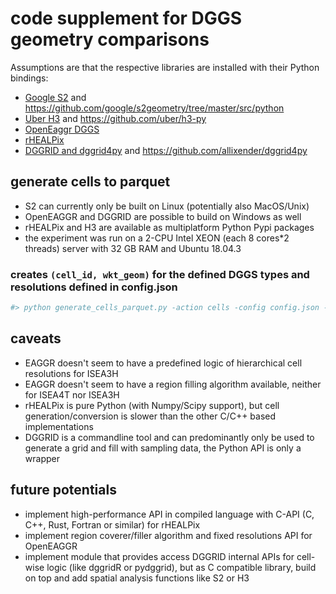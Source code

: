 # code supplement for DGGS geometry comparisons

Assumptions are that the respective libraries are installed with their Python bindings:

 - [Google S2](https://s2geometry.io/) and https://github.com/google/s2geometry/tree/master/src/python
 - [Uber H3](https://h3geo.org/) and https://github.com/uber/h3-py
 - [OpenEaggr DGGS](https://github.com/riskaware-ltd/open-eaggr)
 - [rHEALPix](https://github.com/manaakiwhenua/rhealpixdggs-py)
 - [DGGRID and dggrid4py](https://www.discreteglobalgrids.org/software/) and https://github.com/allixender/dggrid4py


## generate cells to parquet

- S2 can currently only be built on Linux (potentially also MacOS/Unix)
- OpenEAGGR and DGGRID are possible to build on Windows as well
- rHEALPix and H3 are available as multiplatform Python Pypi packages
- the experiment was run on a 2-CPU Intel XEON (each 8 cores*2 threads) server with 32 GB RAM and Ubuntu 18.04.3


### creates `(cell_id, wkt_geom)` for the defined DGGS types and resolutions defined in config.json

```bash
#> python generate_cells_parquet.py -action cells -config config.json -cpu 16 -dggrid $(which dggrid) -out results_gen
```


## caveats

- EAGGR doesn't seem to have a predefined logic of hierarchical cell resolutions for ISEA3H
- EAGGR doesn't seem to have a region filling algorithm available, neither for ISEA4T nor ISEA3H
- rHEALPix is pure Python (with Numpy/Scipy support), but cell generation/conversion is slower than the other C/C++ based implementations
- DGGRID is a commandline tool and can predominantly only be used to generate a grid and fill with sampling data, the Python API is only a wrapper

## future potentials

- implement high-performance API in compiled language with C-API (C, C++, Rust, Fortran or similar) for rHEALPix
- implement region coverer/filler algorithm and fixed resolutions API for OpenEAGGR
- implement module that provides access DGGRID internal APIs for cell-wise logic (like dggridR or pydggrid), but as C compatible library, build on top and add spatial analysis functions like S2 or H3
